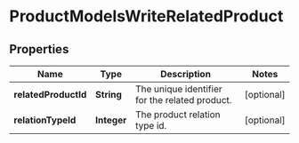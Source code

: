

# ProductModelsWriteRelatedProduct

## Properties

Name | Type | Description | Notes
------------ | ------------- | ------------- | -------------
**relatedProductId** | **String** | The unique identifier for the related product. |  [optional]
**relationTypeId** | **Integer** | The product relation type id. |  [optional]




